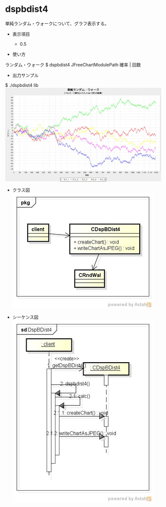 dspbdist4
=========
単純ランダム・ウォークについて、グラフ表示する。

* 表示項目
  - 0.5

* 使い方  

ランダム・ウォーク
$ dspbdist4 JFreeChartModulePath 確率 | 回数

* 出力サンプル  

$ ./dspbdist4 lib
![dspbdist4](images/rndwalk.jpg)

* クラス図  
![dspbdist4](images/pkgDspBDist4.jpg)

* シーケンス図  
![dspbdist4](images/sdDspBDist4.jpg)


